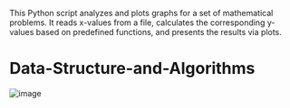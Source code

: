 This Python script analyzes and plots graphs for a set of mathematical problems. It reads x-values from a file, calculates the corresponding y-values based on predefined functions, and presents the results via plots.
# Data-Structure-and-Algorithms
![image](https://github.com/aira050105/Data-Structure-and-Algorithms/assets/143846740/fe2865b8-8a22-4abf-97a8-02dd39d588f3)
